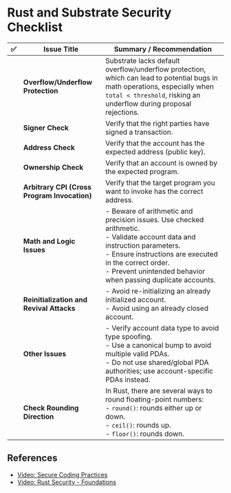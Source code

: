 # Rust and Substrate Security Checklist

| ✅ | Issue Title | Summary / Recommendation |
|----|---------------|----------------|
|    | **Overflow/Underflow Protection** | Substrate lacks default overflow/underflow protection, which can lead to potential bugs in math operations, especially when `total < threshold`, risking an underflow during proposal rejections. | To prevent these bugs, use safe math functions like `checked_add()` and `checked_sub()` for all arithmetic operations. |
|    | **Signer Check** | Verify that the right parties have signed a transaction. | Signed and secure. Use Anchor's `Signer<'info>` type. |
|    | **Address Check** | Verify that the account has the expected address (public key). | Use Anchor constraint, e.g., `has_one`. |
|    | **Ownership Check** | Verify that an account is owned by the expected program. | Secure. Use Anchor's `Account<'info, T>` type that checks the owner. |
|    | **Arbitrary CPI (Cross Program Invocation)** | Verify that the target program you want to invoke has the correct address. | Secure. Use Anchor's `Program<'info, T>` type that checks the program's address. |
|    | **Math and Logic Issues** | - Beware of arithmetic and precision issues. Use checked arithmetic. <br> - Validate account data and instruction parameters. <br> - Ensure instructions are executed in the correct order. <br> - Prevent unintended behavior when passing duplicate accounts. | Follow these checks to avoid logical flaws and potential vulnerabilities. |
|    | **Reinitialization and Revival Attacks** | - Avoid re-initializing an already initialized account. <br> - Avoid using an already closed account. | Validate initialization states to prevent these issues. |
|    | **Other Issues** | - Verify account data type to avoid type spoofing. <br> - Use a canonical bump to avoid multiple valid PDAs. <br> - Do not use shared/global PDA authorities; use account-specific PDAs instead. | Implement these best practices for secure account management. |
|    | **Check Rounding Direction** | In Rust, there are several ways to round floating-point numbers: <br> - `round()`: rounds either up or down. <br> - `ceil()`: rounds up. <br> - `floor()`: rounds down. | Double-check the direction to ensure the intended rounding behavior. |

## References
- [Video: Secure Coding Practices](https://youtu.be/Qkf9QwSfHAM?list=PLzUrW5H8-hDev3XOSY-Wqzb6O2wwn3I43)
- [Video: Rust Security - Foundations](https://youtu.be/q7yjmhxyvc0)

